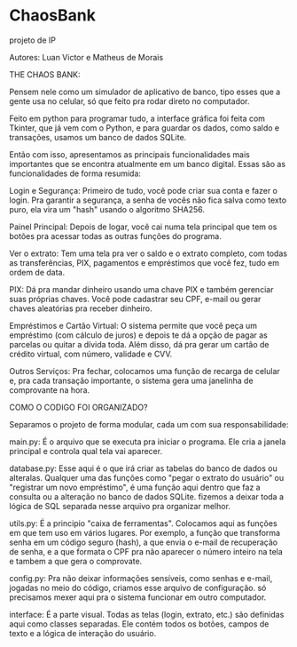 # ChaosBank
projeto de IP

Autores: Luan Victor e Matheus de Morais
         
THE CHAOS BANK:

Pensem nele como um simulador de aplicativo de banco, tipo esses que a gente usa no celular, só que feito pra rodar direto no computador.

Feito em python para programar tudo, a interface gráfica foi feita com Tkinter, que já vem com o Python, e para guardar os dados, como saldo e transações, usamos um banco de dados SQLite.  

Então com isso, apresentamos as principais funcionalidades mais importantes que se encontra atualmente em um banco digital. Essas são as funcionalidades de forma resumida:

Login e Segurança: Primeiro de tudo, você pode criar sua conta e fazer o login. Pra garantir a segurança, a senha de vocês não fica salva como texto puro, ela vira um "hash" usando o algoritmo SHA256.

Painel Principal: Depois de logar, você cai numa tela principal que tem os botões pra acessar todas as outras funções do programa.

Ver o extrato: Tem uma tela pra ver o saldo e o extrato completo, com todas as transferências, PIX, pagamentos e empréstimos que você fez, tudo em ordem de data.

PIX: Dá pra mandar dinheiro usando uma chave PIX e também gerenciar suas próprias chaves. Você pode cadastrar seu CPF, e-mail ou gerar chaves aleatórias pra receber dinheiro.

Empréstimos e Cartão Virtual: O sistema permite que você peça um empréstimo (com cálculo de juros) e depois te dá a opção de pagar as parcelas ou quitar a dívida toda. Além disso, dá pra gerar um cartão de crédito virtual, com número, validade e CVV.

Outros Serviços: Pra fechar, colocamos uma função de recarga de celular e, pra cada transação importante, o sistema gera uma janelinha de comprovante na hora.

COMO O CODIGO FOI ORGANIZADO?

Separamos o projeto de forma modular, cada um com sua responsabilidade:

main.py: É o arquivo que se executa pra iniciar o programa. Ele cria a janela principal e controla qual tela vai aparecer.

database.py: Esse aqui é o que irá criar as tabelas do banco de dados ou alteralas. Qualquer uma das funções como "pegar o extrato do usuário" ou "registrar um novo empréstimo", é uma função aqui dentro que faz a consulta ou a alteração no banco de dados SQLite. fizemos a deixar toda a lógica de SQL separada nesse arquivo pra organizar melhor.

utils.py: É a principio "caixa de ferramentas". Colocamos aqui as funções em que tem uso em vários lugares. Por exemplo, a função que transforma  senha em um código seguro (hash), a que envia o e-mail de recuperação de senha, e a que formata o CPF pra não aparecer o número inteiro na tela e tambem a que gera o comprovate.

config.py: Pra não deixar informações sensíveis, como senhas e e-mail, jogadas no meio do código, criamos esse arquivo de configuração. só precisamos mexer aqui pra o sistema funcionar em outro computador.

interface: É a parte visual. Todas as telas (login, extrato, etc.) são definidas aqui como classes separadas. Ele contém todos os botões, campos de texto e a lógica de interação do usuário.

